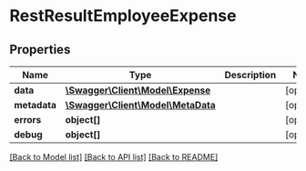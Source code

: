# RestResultEmployeeExpense

## Properties

 Name         | Type                                              | Description | Notes      
--------------|---------------------------------------------------|-------------|------------
 **data**     | [**\Swagger\Client\Model\Expense**](Expense.md)   |             | [optional] 
 **metadata** | [**\Swagger\Client\Model\MetaData**](MetaData.md) |             | [optional] 
 **errors**   | **object[]**                                      |             | [optional] 
 **debug**    | **object[]**                                      |             | [optional] 

[[Back to Model list]](../README.md#documentation-for-models) [[Back to API list]](../README.md#documentation-for-api-endpoints) [[Back to README]](../README.md)


